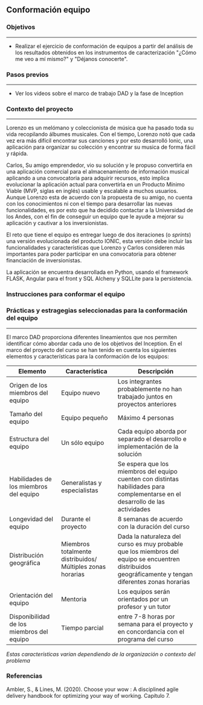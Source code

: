 ## Conformación equipo

### Objetivos
---

* Realizar el ejercicio de conformación de equipos a partir del análisis de los resultados obtenidos en los instrumentos de caracterización "¿Cómo me veo a mí mismo?" y "Déjanos conocerte".

### Pasos previos
---
* Ver los videos sobre el marco de trabajo DAD y la fase de Inception

### Contexto del proyecto
---
Lorenzo es un melómano y coleccionista de música que ha pasado toda su vida recopilando álbumes musicales. Con el tiempo, Lorenzo notó que cada vez era más difícil encontrar sus canciones y por esto desarrolló Ionic, una aplicación para organizar su colección y encontrar su musica de forma fácil y rápida.

Carlos, Su amigo emprendedor, vio su solución y le propuso convertirla en una aplicación comercial para el almacenamiento de información musical aplicando a una convocatoria para adquirir recursos, esto implica evolucionar la aplicación actual para convertirla en un Producto Mínimo Viable (MVP, siglas en inglés) usable y escalable a muchos usuarios. Aunque Lorenzo esta de acuerdo con la propuesta de su amigo, no cuenta con los conocimientos ni con el tiempo para desarrollar las nuevas funcionalidades, es por esto que ha decidido contactar a la Universidad de los Andes, con el fin de conseguir un equipo que le ayude a mejorar su aplicación y cautivar a los inversionistas.

El reto que tiene el equipo es entregar luego de dos iteraciones (o *sprints*) una versión evolucionada del producto IONIC, esta versión debe incluir las funcionalidades y características que Lorenzo y Carlos consideren más importantes para poder participar en una convocatoria para obtener financiación de inversionistas.

La aplicación se encuentra desarrollada en Python, usando el framework FLASK, Angular para el front y SQL Alcheny y SQLLite para la persistencia.

### Instrucciones para conformar el equipo

### Prácticas y estragegias seleccionadas para la conformación del equipo
---
El marco DAD proporciona diferentes lineamientos que nos permiten identificar cómo abordar cada uno de los objetivos del Inception. En el marco del proyecto del curso se han tenido en cuenta los siguientes elementos y características para la conformación de los equipos:

| Elemento                                  | Característica                                             | Descripción                                                                                                                                            |
|-------------------------------------------|------------------------------------------------------------|--------------------------------------------------------------------------------------------------------------------------------------------------------|
| Origen de los miembros del equipo         | Equipo nuevo                                               | Los integrantes probablemente no han trabajado juntos en proyectos anteriores                                                                          |
| Tamaño del equipo                         | Equipo pequeño                                             | Máximo 4 personas                                                                                                                                      |
| Estructura del equipo                     | Un sólo equipo                                             | Cada equipo aborda por separado el desarrollo e implementación de la solución                                                                          |
| Habilidades de los miembros del equipo    | Generalistas y especialistas                               | Se espera que los miembros del equipo cuenten con distintas habilidades para complementarse en el desarrollo de las actividades                                                          |
| Longevidad del equipo                     | Durante el proyecto                                        | 8 semanas de acuerdo con la duración del curso                                                                                                         |
| Distribución geográfica                   | Miembros totalmente distribuidos/ Múltiples zonas horarias | Dada la naturaleza del curso es muy probable que los miembros del equipo se encuentren distribuidos geográficamente y tengan diferentes zonas horarias |
| Orientación del equipo                    | Mentoria                                                   | Los equipos serán orientados por un profesor y un tutor                                                                                                |
| Disponibilidad de los miembros del equipo | Tiempo parcial                                             | entre 7-8 horas por semana para el proyecto y en concordancia con el programa del curso  |

*Estas características varian dependiendo de la organización o contexto del problema*

### Referencias

Ambler, S., & Lines, M. (2020). Choose your wow : A disciplined agile delivery handbook for optimizing your way of working. Capítulo 7.
